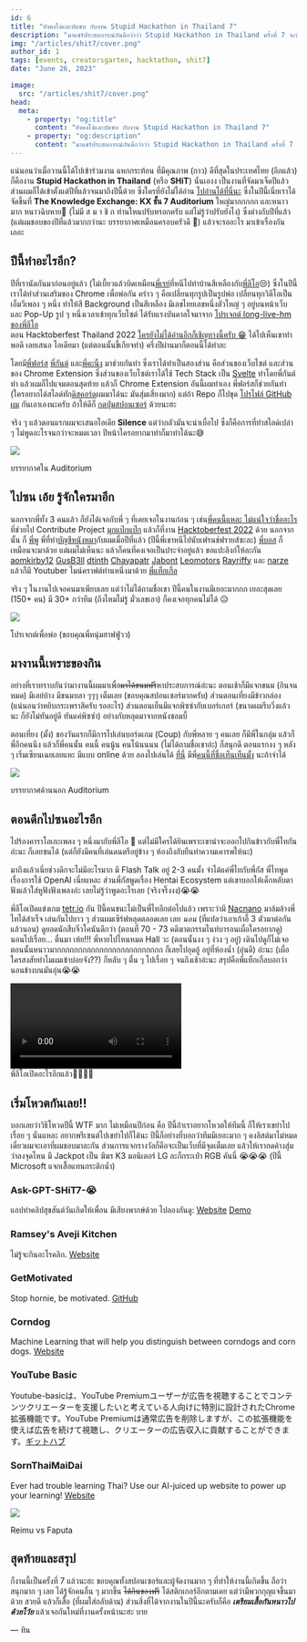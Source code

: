 ```yaml
---
id: 6
title: "ยังคงโง่และบัดซบ กับงาน Stupid Hackathon in Thailand 7"
description: "มาแชร์ประสบการณ์กันดีกว่าว่า Stupid Hackathon in Thailand ครั้งที่ 7 จะบัดซบแค่ไหน!?"
img: "/articles/shit7/cover.png"
author_id: 1
tags: [events, creatorsgarten, hacktathon, shit7]
date: "June 26, 2023"

image:
  src: "/articles/shit7/cover.png"
head:
  meta:
    - property: "og:title"
      content: "ยังคงโง่และบัดซบ กับงาน Stupid Hackathon in Thailand 7"
    - property: "og:description"
      content: "มาแชร์ประสบการณ์กันดีกว่าว่า Stupid Hackathon in Thailand ครั้งที่ 7 จะบัดซบแค่ไหน!?"
---
```


แน่นอนว่าเมื่อวานนี้ได้ไปเข้าร่วมงาน แหกกระท้อน ที่มีคุณภาพ (กาว) ดีที่สุดในประเทศไทย (อีกแล้ว) ก็คืองาน **Stupid Hackathon in Thailand** (หรือ **SHiT**) นั่นเองง
เป็นงานที่จัดมาเจ็ดปีแล้ว ส่วนผมก็ได้เข้าตั้งแต่ปีที่แล้วจนมาถึงปีนี้ด้วย ซึ่งใครที่ยังไม่ได้อ่าน [ไปอ่านได้ที่นี่นะ](https://tinarskii.com/articles/shit6) ซึ่งในปีนี้เนี่ยเราได้จัดขึ้นที่
**The Knowledge Exchange: KX ชั้น 7 Auditorium** ใหญ่มากกกกก และหนาวมาก หนาวฉิบหาย🥶 (ไม่มี ส ม า ชิ ก ท่านใหนปรับหรอกครับ แต่ไม่รู้ว่าปรับยังไง) 
ซึ่งต่างกับปีที่แล้ว (แต่ผมชอบของปีที่แล้วมากกว่านะ บรรยากาศเหมือนครอบครัวดี 🥰) แล้วจะรออะไร มาเข้าเรื่องกันเถอะ 

<div class="divider"></div>

## ปีนี้ทำอะไรอีก?

ปีที่เรานัดกันมาก่อนอยู่แล้ว (ไม่เบี้ยวแล้วบิดเหมือน[พี่เรย์](https://github.com/sleepntsheep/)ที่หนีไปทำบ้านสีเหลืองกับ[พี่ลีโอ](https://leomotors.me/)😒) 
ซึ่งในปีนี้เราได้ทำส่วนเสริมของ Chrome เพื่อพ่อกัน คร่าว ๆ คือเปลี่ยนทุกรูปเป็นรูปพ่อ เปลี่ยนทุกวิดีโอเป็นเอ็มวีเพลง ๆ หนึ่ง ทำให้สี Background เป็นสีเหลือง
มีเลขไทยเลขหนึ่งตัวใหญ่ ๆ อยู่บนหน้าเว็บ และ Pop-Up รูป ๆ หนึ่งเวลาเข้าทุกเว็บไซต์ ได้รับแรงบันดาลใจมาจาก [โปรเจกต์ long-live-hm ของพี่ลีโอ](https://github.com/leomotors/long-live-hm/)  
ตอน Hacktoberfest Thailand 2022 [ใครยังไม่ได้อ่านอีกก็เชิญทางนี้ครับ 😁](https://tinarskii.com/articles/htbf2022/) ได้ไปเห็นเขาทำพอดี เลยเสนอ
ไอเดียมา (แต่ตอนนั้นขี้เกียจทำ) ครึ่งปีผ่านมาก็ตอนนี้ได้ทำละ


โดยมี[พี่ฟอร์ส](https://github.com/buyyakhoo/) [พี่กันต์](https://github.com/rufflogix/) และ[พี่คะนิ้ง](https://www.instagram.com/kng._01k/) มาช่วยกันทำ ซึ่งเราได้ทำเป็นสองส่วน คือส่วนของเว็บไซต์ และส่วนของ Chrome Extension ซึ่งส่วนของเว็บไซต์เราได้ใช้
Tech Stack เป็น [Svelte](https://svelte.dev/) ทำโดยพี่กันต์ทำ แล้วผมก็ไปแจมตอนสุดท้าย แล้วก็ Chrome Extension อันนี้ผมทำเอง พี่ฟอร์สก็ช่วยกันทำ
(ใครอยากได้สไลด์ทัก[ดิสคอร์ด](https://discord.com/users/508473794994896896/)ผมมาได้นะ มันสุ่มเสี่ยงมาก) แต่ถ้า Repo ก็ไปขุด [โปรไฟล์ GitHub ผม](https://github.com/tinarskii/) กันเอาเองนะครับ ถ้าให้ดีก็ [กดปุ่มสปอนเซอร์](https://github.com/sponsors/tinarskii/) ด้วยนะฮะ


จริง ๆ แล้วตอนแรกผมจะเสนอไอเดีย **Silence** แต่ว่ากลัวมันจะน่าเบื่อไป ซึ่งก็คือการที่ทำสไลด์เปล่า ๆ ไม่พูดอะไรจนกว่าจะหมดเวลา ปีหน้าใครอยากมาทำก็มาทำได้นะ😅


![](/articles/shit7/hack1.jpg/)<figcaption>บรรยากาศใน Auditorium</figcaption>

<div class="divider"></div>

## ไปซน เอ้ย รู้จักใครมาอีก

นอกจากพี่ทั้ง 3 คนแล้ว ก็ยังได้เจอกับพี่ ๆ ที่เคยเจอในงานก่อน ๆ เช่น[พี่คนนี้แหละ ไม่แน่ใจว่าชื่ออะไร](https://github.com/annibuliful/) ที่ช่วยไป Contribute
Project [มุกแป๊กแป๊ก](https://mukpakpak.vercel.app/) แล้วก็ที่งาน [Hacktoberfest 2022](https://tinarskii.com/htbf2022/) ด้วย นอกจากนั้น
ก็ [พี่พู](https://github.com/pumipatw) พี่ที่ทำ[บัญชีหนังหมา](https://github.com/karma-soulbound/)กับผมเมื่อปีที่แล้ว (ปีนี้พี่เขาหนีไปนับเฟรนช์ฟรายส์ซะละ) [พี่บอส](https://github.com/0xNithi) ก็เหมือนจะมาด้วย แต่ผมไม่เห็นนะ
แล้วก็คนที่คงเจอเป็นประจำอยู่แล้ว ขอแปะลิงก์ให้ละกัน [aomkirby12](https://github.com/SaltyAom/) [GusB3ll](https://github.com/gusb3ll/) [dtinth](https://github.com/dtinth/) [Chayapatr](https://github.com/chayapatr/) [Jabont](https://github.com/jabont/) 
[Leomotors](https://github.com/leomotors/) [Rayriffy](https://github.com/rayriffy/) และ [narze](https://narze.live/) แล้วก็มี
Youtuber ไมน์คราฟต์ท่านหนึ่งมาด้วย [พี่แท็กเกิ้ล](https://www.youtube.com/@tackle4826mc/) 

จริง ๆ ในงานไปเจอคนมาเพียบเลย แต่ว่าไม่ได้ถามชื่อเขา ปีนี้คนในงานมีเยอะมากกก เยอะสุดเลย (150+ คน) มี 30+ กว่าทีม (ถึงไหมไม่รู้ มั่วเลขเอา) ก็คงเจอทุกคนไม่ได้ 😥

![](/articles/shit7/present.jpg/)<figcaption>โปรเจกต์เพื่อพ่อ (ขอบคุณพี่หนุ่มฮาฟฟู่วว)</figcaption>

<div class="divider"></div>

## มางานนี้เพราะของกิน
อย่างที่เราทราบกันว่ามางานนี้ผมมาเพื่อ~~มาได้ขนมฟรี~~หาประสบการณ์อ่ะนะ ตอนเช้าก็มีแจกขนม (กินจนหมด) มีเลย์บ้าง มีขนมบลา ๆๆๆ เต็มเลย (ขอบคุณสปอนเซอร์มากครับ)
ส่วนตอนเที่ยงมีข้าวกล่อง (แน่นอนว่าหยิบกระเพราสิครับ รออะไร) ส่วนตอนเย็นมีแจกพิซซ่ากับเบอร์เกอร์ (ขนาดผมรีบวิ่งแล้วนะ ก็ยังไม่ทันอยู่ดี ทันแค่พิซซ่า) อย่างกับหลุดมาจากหนังซอมบี้

ตอนเที่ยง (มั้ง) ของวันแรกก็มีการไปเล่นบอร์ดเกม (Coup) กับพี่หลาย ๆ คนเลย ก็มีพี่ในกลุ่ม แล้วก็พี่อีกคนนึง แล้วก็พี่คนนั้น คนนี้ คนนู้น คนโน้นนนน (ไม่ได้ถามชื่อเขาอ่ะ) ก็สนุกดี
ตอนแรกงง ๆ หลัง ๆ เริ่มเซียนเฉยเลยแหะ มีแบบ online ด้วย ลองไปเล่นได้ [ที่นี่](https://www.chickenkoup.com/)  มีพี่[คนนี้ที่ชื่อเท็นเท็นมั้ง](https://github.com/tententgc/) นะถ้าจำได้

![](/articles/shit7/hack2.jpg/)<figcaption>บรรยากาศด้านนอก Auditorium</figcaption>


<div class="divider"></div>

## ตอนดึกไปซนอะไรอีก

ไปร้องคาราโอเกะเพลง ๆ หนึ่งมากับพี่ลีโอ 💢 แต่ไม่มีใครได้ยินเพราะเขาน่าจะออกไปกินข้าวกับพี่ไทกันอ่ะนะ ก็เลยซนได้ (แต่ก็ยังมีคนที่เล่นดนตรีอยู่ข้าง ๆ ห้องถึงกับยืนทำความเคารพให้นะ)


มาถึงแล้วเนี่ยช่วงดึกจะไม่มีอะไรมาก มี Flash Talk อยู่ 2-3 คนมั้ง จำได้แค่พี่ไทกับพี่กัส พี่ไทพูดเรื่องการใช้ OpenAI เนี่ยแหละ ส่วนพี่กัสพูดเรื่อง Hentai Ecosystem
แต่เขาบอกให้เด็กหลับตาฟังแล้วใส่หูฟังฟังเพลงอ่ะ เลยไม่รู้ว่าพูดอะไรเลย (จริงจริ๊งงง)😭😭


พี่ลีโอเปิดแข่งเกม [tetr.io](https://tetr.io/) กัน ปีนี้คนชนะไม่เป็นพี่ไทอีกต่อไปแล้ว เพราะว่ามี [Nacnano](https://github.com/nacnano/)
มาล้มล้างพี่ไทได้สำเร็จ เล่นกันไปยาว ๆ ส่วนผมเซิร์ฟหลุดตลอดเลย เลย *นอน* (ที่แปลว่าเอาเก้าอี้ 3 ตัวมาต่อกันแล้วนอน) ดูยอดนักสืบจิ๋วโคนันดีกว่า (ตอนที่ 70 - 73 คดีฆาตกรรมไนท์บารอนเผื่อใครอยากดู) 
นอนไปเรื่อย... ตื่นมา เห้ย!!! พี่หายไปไหนหมด Hall วะ (ตอนนั้นงง ๆ ง่วง ๆ อยู่) เดินไปดูก็ไม่เจอ ตอนนั้นหนาวมากกกกกกกกกกกกกกกกกกกกกกกกก ก็เลยไปอุดอู้
อยู่ที่ห้องน้ำ (อุ่นดี) อ่ะนะ (เผื่อใครสงสัยทำไมผมเข้าบ่อยจัง??) ก็หลับ ๆ ตื่น ๆ ไปเรื่อย ๆ จนถึงเช้าอ่ะนะ สรุปคือพี่แท็กเกิ้ลบอกว่านอนข้างบนมันอุ่น😭😭

<video controls>
  <source src="/articles/shit7/ac.mp4" type="video/mp4">
  Your browser does not support the video tag.
</video>
<figcaption>พี่ลีโอเปิดอะไรอีกแล้ว💢💢🔥🔥</figcaption>

## เริ่มโหวตกันเลย!!

บอกเลยว่าวิธีโหวดปีนี้ WTF มาก ไม่เหมือนปีก่อน คือ ปีนี้ถ้าเราอยากโหวตให้ทีมนี้ ก็ให้เราเขย่าไปเรื่อย ๆ นั่นแหละ อยากพรีเซนต์ไปเขย่าไปก็ได้นะ
ปีนี้ก็อย่างที่บอกว่าทีมมีเยอะมาก ๆ คงลิสต์มาไม่หมด เดี๋ยวผมจะเอาที่ผมชอบมาละกัน ส่วนการแจกรางวัลก็คือจะเป็นเว็บที่มีจุดเต็มเลย แล้วให้เรากดค้างสุ่มว่าลงจุดไหน
มี Jackpot เป็น ฆีฆร K3 มอนิเตอร์ LG ละก็กระเป๋า RGB คันนี่ 😭😭😭 (ปีนี้ Microsoft แจกเสื้อแทนกระติกน้ำ)

<div class="p-2"></div>

### Ask-GPT-SHiT7-😭

แอปทำคลิปสุขสันต์วันเกิดให้เพื่อน มีเสียงพากษ์ด้วย ไปลองกันดู: [Website](https://bd.cunny.dev/) [Demo](https://bd.cunny.dev/pi9y0gpp4/)

<div class="p-2"></div>

### Ramsey's Aveji Kitchen

ไม่รู้จะกินอะไรคลิก. [Website](https://64981799b48fbc736d584a30--lambent-torte-a35d3f.netlify.app/)

<div class="p-2"></div>

### GetMotivated

Stop hornie, be motivated. [GitHub](https://github.com/richeyphu/GetMotivated/)

<div class="p-2"></div>

### Corndog

Machine Learning that will help you distinguish  between corndogs and corn dogs. [Website](https://corndog.manhermak.com/)

<div class="p-2"></div>

### YouTube Basic

Youtube-basicは、YouTube Premiumユーザーが広告を視聴することでコンテンツクリエーターを支援したいと考えている人向けに特別に設計されたChrome拡張機能です。YouTube Premiumは通常広告を削除しますが、この拡張機能を使えば広告を続けて視聴し、クリエーターの広告収入に貢献することができます。[ギットハブ](https://github.com/Mixko50/sht7-youtube-basic/)

<div class="p-2"></div>

### SornThaiMaiDai

Ever had trouble learning Thai? Use our AI-juiced up website to power up your learning! [Website](https://khongchai.github.io/SonThaiMaiDai/frontend/index.html/)


![](/articles/shit7/fapuchan.jpg/)<figcaption>Reimu vs Faputa</figcaption>

<div class="divider"></div>

## สุดท้ายและสรุป

ก็งานนี้เป็นครั้งที่ 7 แล้วนะฮะ ขอบคุณทั้งสปอนเซอร์และผู้จัดงานมาก ๆ ที่ทำให้งานนี้เกิดขึ้น ถือว่าสนุกมาก ๆ เลย ได้รู้จักคนอื่น ๆ มากขึ้น ~~ได้กินของฟรี~~
ได้สติกเกอร์อีกตามเคย แต่ว่ามีพวกกุญแจขึ้นมาด้วย สวยดี แล้วก็เสื้อ (ที่ผมใส่กลับด้าน) ส่วนสิ่งที่ได้จากงานในปีนี้นะครับก็คือ ***เตรียมเสื้อกันหนาวไปด้วยโว้ย*** แล้วเจอกันใหม่ที่งานครั้งหน้านะฮะ บาย


— ทิน
